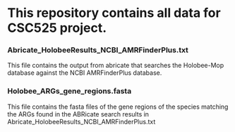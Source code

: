 # This repository contains all data for CSC525 project. 

### Abricate_HolobeeResults_NCBI_AMRFinderPlus.txt
This file contains the output from abricate that searches the Holobee-Mop database against the NCBI AMRFinderPlus database.
 
### Holobee_ARGs_gene_regions.fasta
This file contains the fasta files of the gene regions of the species matching the ARGs found in the ABRicate search results in Abricate_HolobeeResults_NCBI_AMRFinderPlus.txt

